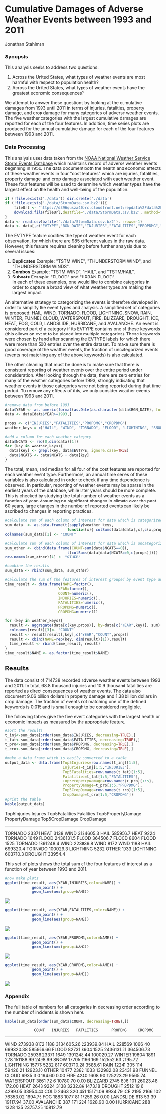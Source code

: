 # Cumulative Damages of Adverse Weather Events between 1993 and 2011
Jonathan Stahlman  

### Synopsis

This analysis seeks to address two questions:

1. Across the United States, what types of weather events are most harmful with respect to population health?
2. Across the United States, what types of weather events have the greatest economic consequences?

We attempt to answer these questions by looking at the cumulative damages from 1993 until 2011 in terms of injuries, fatalities, property damage, and crop damage for many categories of adverse weather events. The five weather categories with the largest cumulative damages are reported for each of the four features.  In addition, time series plots are produced for the annual cumulative damage for each of the four features between 1993 and 2011.


### Data Processing



This analysis uses data taken from the [NOAA National Weather Service Storm Events Database](http://www.ncdc.noaa.gov/stormevents/) which maintains record of adverse weather events beginning in 1950.  The data document both the health and economic effects of these weather events in four "cost features" which are injuries, fatalities, property damage, and crop damage associated with each weather event.  These four features will be used to determine which weather types have the largest effect on the health and well-being of the population.


```r
if (!file.exists('./data')) dir.create('./data')
if (!file.exists('./data/StormData.csv.bz2')){
    fileUrl <- "https://d396qusza40orc.cloudfront.net/repdata%2Fdata%2FStormData.csv.bz2";
    download.file(fileUrl,destfile='./data/StormData.csv.bz2', method="curl");
}
data <- read.csv(bzfile('./data/StormData.csv.bz2'), nrows=-1)
data <- data[,c("EVTYPE","BGN_DATE","INJURIES","FATALITIES","PROPDMG","CROPDMG")]
```


The EVTYPE feature codifies the type of weather event for each observation, for which there are 985 different values in the raw data.  However, this feature requires cleaning before further analysis due to several issues:  
  1. **Duplicates**  Example: "TSTM WIND", "THUNDERSTORM WIND", and "THUNDERSTORM WINDS".  
  2. **Combos**  Example: "TSTM WIND", "HAIL", and "TSTM/HAIL".  
  3. **Subsets** Example: "FLOOD" and "URBAN FLOOD".    
In each of these examples, one would like to combine categories in order to capture a broad view of what weather types are making the largest impact.

An alternative strategy to categorizing the events is therefore developed in order to simplify the event types and analysis.  A simplified set of categories is proposed: HAIL, WIND, TORNADO, FLOOD, LIGHTNING, SNOW, RAIN, WINTER, FUNNEL CLOUD, WATERSPOUT, FIRE, BLIZZARD, DROUGHT, ICE, HEAT, FOG, COLD, LANDSLIDE, HURRICANE, and AVALANCHE.  An event is considered part of a category if its EVTYPE contains one of these keywords (this allows an event to be placed into multiple categories).  These keywords were chosen by hand after scanning the EVTYPE labels for which there were more than 500 entries over the entire dataset.  To make sure there is good coverage of the weather events, the fraction of uncategorized events (events not matching any of the above keywords) is also calculated.

The other cleaning that must be done is to make sure that there is consistent reporting of weather events over the entire period under consideration.  After looking through the data, there are zero entries for many of the weather categories before 1993, strongly indicating that weather events in those categories were not being reported during that time period.  To remove any effects of this, we only consider weather events between 1993 and 2011. 



```r
#remove data from before 1993
data$YEAR <- as.numeric(format(as.Date(as.character(data$BGN_DATE), format="%m/%d/%Y %H:%M:%S"),"%Y"))
data <- data[data$YEAR>=1993,]

props <- c("INJURIES","FATALITIES","PROPDMG","CROPDMG")
weather_keys = c("HAIL", "WIND", "TORNADO", "FLOOD", "LIGHTNING", "SNOW", "RAIN", "WINTER", "FUNNEL CLOUD", "WATERSPOUT", "FIRE", "BLIZZARD", "DROUGHT", "ICE", "HEAT", "FOG", "COLD", "LANDSLIDE", "HURRICANE", "AVALANCHE")

#add a column for each weather category
data$NCATS <- rep(0,dim(data)[1])
for (key in weather_keys){
  data[key] <- grepl(key, data$EVTYPE, ignore.case=TRUE)
  data$NCATS <- data$NCATS + data[key]
}
```

The total, mean, and median for all four of the cost features are reported for each weather event type.  Furthermore, an annual time series of these variables is also calculated in order to check if any time dependence is observed.  In particular, reporting of weather events may be sparse in the earliest years of the database, while later years should be more complete.  This is checked by studying the total number of weather events as a function of year.  Assuming no significant changes in climate over the past 60 years, large changes in the number of reported events can likely be ascribed to changes in reporting practices.


```r
#calculate sum of each column of interest for data which is categorized
sum_data  <- as.data.frame(t(sapply(weather_keys, 
                            function(x){ colSums(data[data[,x],c(x,props)])})))
colnames(sum_data)[1] <- "COUNT"

#calculate sum of each column of interest for data which is uncategorized
sum_other <- cbind(data.frame(COUNT=sum(data$NCATS==0)), 
                            t(colSums(data[data$NCATS==0,c(props)])))
row.names(sum_other)[1] <- "OTHER"

#combine the results
sum_data <- rbind(sum_data, sum_other)
```


```r
#calculate the sum of the features of interest grouped by event type and year
time_result <- data.frame(NAME=factor(),
                        YEAR=factor(),
                        COUNT=numeric(),
                        INJURIES=numeric(),
                        FATALITIES=numeric(),  
                        PROPDMG=numeric(),  
                        CROPDMG=numeric())

for (key in weather_keys){
  result <- aggregate(data[c(key,props)], by=data[c("YEAR",key)], sum) 
  colnames(result)[3]<- "COUNT"
  result <- result[result[,key],c("YEAR","COUNT",props)]
  result <- cbind(NAME=rep(key, dim(result)[1]),result) 
  time_result <- rbind(time_result, result)
}
time_result$NAME <- as.factor(time_result$NAME)
```


## Results

The data consist of 714738 recorded adverse weather events between 1993 and 2011.  In total, 68.8 thousand injuries and 10.9 thousand fatalities are reported as direct consequences of weather events.  The data also document 9.06 billion dollars in property damage and 1.38 billion dollars in crop damage. The fraction of events not matching one of the defined keywords is 0.015 and is small enough to be considered negligible.

The following tables give the five event categories with the largest health or economic impacts as measured by the appropriate feature.


```r
#sort the results
t_inj<-sum_data[order(sum_data$INJURIES, decreasing=TRUE),]
t_fat<-sum_data[order(sum_data$FATALITIES, decreasing=TRUE),]
t_pro<-sum_data[order(sum_data$PROPDMG, decreasing=TRUE),]
t_cro<-sum_data[order(sum_data$CROPDMG, decreasing=TRUE),]

#make a data frame which is easily converted to a table
output_data <- data.frame(Top5Injuries=row.names(t_inj)[1:5],
                          Injuries=t_inj[1:5,"INJURIES"],
                          Top5Fatalities=row.names(t_fat)[1:5],
                          Fatalities=t_fat[1:5,"FATALITIES"],
                          Top5PropertyDamage=row.names(t_pro)[1:5],
                          PropertyDamage=t_pro[1:5,"PROPDMG"],
                          Top5CropDamage=row.names(t_cro)[1:5],
                          CropDamage=t_cro[1:5,"CROPDMG"])
#print the table
kable(output_data)
```



Top5Injuries    Injuries  Top5Fatalities    Fatalities  Top5PropertyDamage    PropertyDamage  Top5CropDamage    CropDamage
-------------  ---------  ---------------  -----------  -------------------  ---------------  ---------------  -----------
TORNADO            23371  HEAT                    3138  WIND                       3134605.3  HAIL                585956.7
HEAT                9224  TORNADO                 1649  FLOOD                      2436131.5  FLOOD               364506.7
FLOOD               8604  FLOOD                   1525  TORNADO                    1391248.4  WIND                223939.8
WIND                8172  WIND                    1188  HAIL                        699320.4  TORNADO             100029.3
LIGHTNING           5232  OTHER                   1033  LIGHTNING                   603710.3  DROUGHT              33954.4


This set of plots shows the total sum of the four features of interest as a function of year between 1993 and 2011.  


```r
#now make plots
ggplot(time_result, aes(YEAR,INJURIES,color=NAME)) + 
            geom_point() + 
            geom_line(aes(group=NAME))
```

![](template_files/figure-html/unnamed-chunk-7-1.png) 

```r
ggplot(time_result, aes(YEAR,FATALITIES,color=NAME)) + 
            geom_point() + 
            geom_line(aes(group=NAME))
```

![](template_files/figure-html/unnamed-chunk-7-2.png) 

```r
ggplot(time_result, aes(YEAR,PROPDMG,color=NAME)) + 
            geom_point() + 
            geom_line(aes(group=NAME))
```

![](template_files/figure-html/unnamed-chunk-7-3.png) 

```r
ggplot(time_result, aes(YEAR,CROPDMG,color=NAME)) + 
            geom_point() + 
            geom_line(aes(group=NAME))
```

![](template_files/figure-html/unnamed-chunk-7-4.png) 

### Appendix

The full table of numbers for all categories in decreasing order according to the number of incidents is shown here.


```r
kable(sum_data[order(sum_data$COUNT, decreasing=TRUE),])
```

                 COUNT   INJURIES   FATALITIES      PROPDMG     CROPDMG
-------------  -------  ---------  -----------  -----------  ----------
WIND            273938       8172         1188   3134605.26   223939.84
HAIL            228569       1066           40    699320.38   585956.66
FLOOD            82731       8604         1525   2436131.51   364506.73
TORNADO          25936      23371         1649   1391248.44   100029.27
WINTER           19604       1891          278    151188.99     2498.99
SNOW             17705       1166          169    152552.63     2195.72
LIGHTNING        15776       5232          817    603710.28     3585.61
RAIN             12241        305          114     59426.21    12923.10
OTHER            10477       2382         1033    132982.08    23431.98
FUNNEL CLOUD      6935          3            0       194.60        0.00
FIRE              4240       1608           90    125223.29     9565.74
WATERSPOUT        3861         72            6     10780.70        0.00
BLIZZARD          2745        806          101     26023.48      172.00
HEAT              2648       9224         3138      3232.86     1473.18
DROUGHT           2512         19            6      4299.05    33954.40
COLD              2463        320          451     15171.09     8934.79
ICE               2195       2166          102     76353.02     1694.75
FOG               1883       1077           81     17259.26        0.00
LANDSLIDE          613         53           39     19117.94       37.00
AVALANCHE          387        171          224      1628.90        0.00
HURRICANE          288       1328          135     23757.25    10812.79

